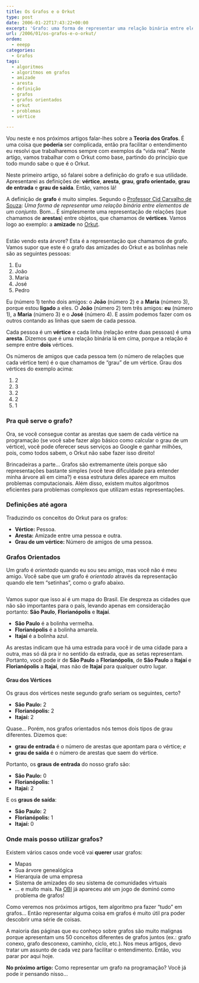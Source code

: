 ```yaml
---
title: Os Grafos e o Orkut
type: post
date: 2006-01-22T17:43:22+00:00
excerpt: 'Grafo: uma forma de representar uma relação binária entre elementos de um conjunto. Ficou muito difícil? Então vamos trabalhar com o exemplo do Orkut! :)'
url: /2006/01/os-grafos-e-o-orkut/
ordem:
  - eeepp
categories:
  - Grafos
tags:
  - algoritmos
  - algoritmos em grafos
  - amizade
  - aresta
  - definição
  - grafos
  - grafos orientados
  - orkut
  - problemas
  - vértice

---
```

Vou neste e nos próximos artigos falar-lhes sobre a **Teoria dos Grafos**. É uma coisa que **poderia** ser complicada, então pra facilitar o entendimento eu resolvi que trabalharemos sempre com exemplos da “vida real”. Neste artigo, vamos trabalhar com o Orkut como base, partindo do princípio que todo mundo sabe o que é o Orkut.

Neste primeiro artigo, só falarei sobre a definição do grafo e sua utilidade. Apresentarei as definições de: **vértice**, **aresta**, **grau**, **grafo orientado**, **grau de entrada** e **grau de saída**. Então, vamos lá!

A definição de **grafo** é muito simples. Segundo o [Professor Cid Carvalho de Souza][1]: _Uma forma de representar uma relação binária entre elementos de um conjunto._ Bom… É simplesmente uma representação de relações (que chamamos de **arestas**) entre objetos, que chamamos de **vértices**. Vamos logo ao exemplo: a **amizade** no [Orkut][2].

[<img src="https://i1.wp.com/tiagomadeira.com/wp-content/uploads/2006/01/grafo-225x300.jpg?resize=225%2C300" alt="" title="grafo" class="aligncenter size-medium wp-image-134" srcset="https://i0.wp.com/tiagomadeira.com/wp-content/uploads/2006/01/grafo.jpg?resize=225%2C300&ssl=1 225w, https://i0.wp.com/tiagomadeira.com/wp-content/uploads/2006/01/grafo.jpg?resize=768%2C1024&ssl=1 768w, https://i0.wp.com/tiagomadeira.com/wp-content/uploads/2006/01/grafo.jpg?w=1208&ssl=1 1208w, https://i0.wp.com/tiagomadeira.com/wp-content/uploads/2006/01/grafo.jpg?w=1812&ssl=1 1812w" sizes="(max-width: 225px) 100vw, 225px" data-recalc-dims="1" />][3]

Estão vendo esta árvore? Esta é a representação que chamamos de grafo. Vamos supor que este é o grafo das amizades do Orkut e as bolinhas nele são as seguintes pessoas:

  1. Eu
  2. João
  3. Maria
  4. José
  5. Pedro

Eu (número 1) tenho dois amigos: o **João** (número 2) e a **Maria** (número 3), porque estou **ligado** a eles. O **João** (número 2) tem três amigos: **eu** (número 1), a **Maria** (número 3) e o **José** (número 4). E assim podemos fazer com os outros contando as linhas que saem de cada pessoa.

Cada pessoa é um **vértice** e cada linha (relação entre duas pessoas) é uma **aresta**. Dizemos que é uma relação binária lá em cima, porque a relação é sempre entre **dois** vértices.

Os números de amigos que cada pessoa tem (o número de relações que cada vértice tem) é o que chamamos de “grau” de um vértice. Grau dos vértices do exemplo acima:

  1. 2
  2. 3
  3. 2
  4. 2
  5. 1

### Pra quê serve o grafo?

Ora, se você consegue contar as arestas que saem de cada vértice na programação (se você sabe fazer algo básico como calcular o grau de um vértice), você pode oferecer seus serviços ao Google e ganhar milhões, pois, como todos sabem, o Orkut não sabe fazer isso direito!

Brincadeiras a parte… Grafos são extremamente úteis porque são representações bastante simples (você teve dificuldade para entender minha árvore ali em cima?) e essa estrutura deles aparece em muitos problemas computacionais. Além disso, existem muitos algoritmos eficientes para problemas complexos que utilizam estas representações.

### Definições até agora

Traduzindo os conceitos do Orkut para os grafos:

  * **Vértice:** Pessoa.
  * **Aresta:** Amizade entre uma pessoa e outra.
  * **Grau de um vértice:** Número de amigos de uma pessoa.

### Grafos Orientados

Um grafo é _orientado_ quando eu sou seu amigo, mas você não é meu amigo. Você sabe que um grafo é _orientado_ através da representação quando ele tem “setinhas”, como o grafo abaixo.

[<img src="https://i2.wp.com/tiagomadeira.com/wp-content/uploads/2006/01/orientado-300x225.jpg?resize=300%2C225" alt="" title="orientado" class="aligncenter size-medium wp-image-141" srcset="https://i0.wp.com/tiagomadeira.com/wp-content/uploads/2006/01/orientado.jpg?resize=300%2C225&ssl=1 300w, https://i0.wp.com/tiagomadeira.com/wp-content/uploads/2006/01/orientado.jpg?resize=1024%2C768&ssl=1 1024w, https://i0.wp.com/tiagomadeira.com/wp-content/uploads/2006/01/orientado.jpg?w=1208&ssl=1 1208w, https://i0.wp.com/tiagomadeira.com/wp-content/uploads/2006/01/orientado.jpg?w=1812&ssl=1 1812w" sizes="(max-width: 300px) 100vw, 300px" data-recalc-dims="1" />][4]

Vamos supor que isso aí é um mapa do Brasil. Ele despreza as cidades que não são importantes para o país, levando apenas em consideração portanto: **São Paulo**, **Florianópolis** e **Itajaí**.

  * **São Paulo** é a bolinha vermelha.
  * **Florianópolis** é a bolinha amarela.
  * **Itajaí** é a bolinha azul.

As arestas indicam que há uma estrada para você ir de uma cidade para a outra, mas só dá pra ir no sentido da estrada, que as setas representam. Portanto, você pode ir de **São Paulo** a **Florianópolis**, de **São Paulo** a **Itajaí** e **Florianópolis** a **Itajaí**, mas não de **Itajaí** para qualquer outro lugar.

#### Grau dos Vértices

Os graus dos vértices neste segundo grafo seriam os seguintes, certo?

  * **São Paulo:** 2
  * **Florianópolis:** 2
  * **Itajaí:** 2

Quase… Porém, nos grafos orientados nós temos dois tipos de grau diferentes. Dizemos que:

  * **grau de entrada** é o número de arestas que apontam para o vértice; _e_
  * **grau de saída** é o número de arestas que saem do vértice.

Portanto, os **graus de entrada** do nosso grafo são:

  * **São Paulo:** 0
  * **Florianópolis:** 1
  * **Itajaí:** 2

E os **graus de saída**:

  * **São Paulo:** 2
  * **Florianópolis:** 1
  * **Itajaí:** 0

### Onde mais posso utilizar grafos?

Existem vários casos onde você vai **querer** usar grafos:

  * Mapas
  * Sua árvore genealógica
  * Hierarquia de uma empresa
  * Sistema de amizades do seu sistema de comunidades virtuais
  * … e muito mais. Na [OBI][5] já apareceu até um jogo de dominó como problema de grafos!

Como veremos nos próximos artigos, tem algoritmo pra fazer “tudo” em grafos… Então representar alguma coisa em grafos é muito útil pra poder descobrir uma série de coisas.

A maioria das páginas que eu conheço sobre grafos são muito malignas porque apresentam uns 50 conceitos diferentes de grafos juntos (ex.: grafo conexo, grafo desconexo, caminho, ciclo, etc.). Nos meus artigos, devo tratar um assunto de cada vez para facilitar o entendimento. Então, vou parar por aqui hoje.

**No próximo artigo:** Como representar um grafo na programação? Você já pode ir pensando nisso…

 [1]: http://www.ic.unicamp.br/~cid/Welcome2.html
 [2]: http://www.orkut.com
 [3]: https://i0.wp.com/tiagomadeira.com/wp-content/uploads/2006/01/grafo.jpg
 [4]: https://i0.wp.com/tiagomadeira.com/wp-content/uploads/2006/01/orientado.jpg
 [5]: http://olimpiada.ic.unicamp.br

